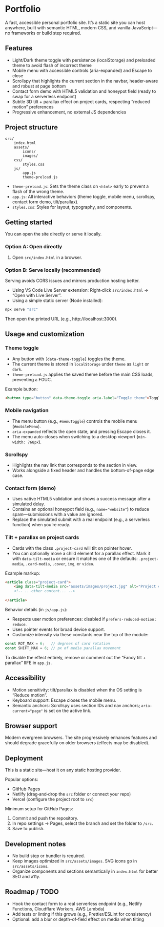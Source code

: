 # Portfolio

A fast, accessible personal portfolio site. It’s a static site you can host anywhere, built with semantic HTML, modern CSS, and vanilla JavaScript—no frameworks or build step required.

## Features

- Light/Dark theme toggle with persistence (localStorage) and preloaded theme to avoid flash of incorrect theme
- Mobile menu with accessible controls (aria-expanded) and Escape to close
- Scrollspy that highlights the current section in the navbar, header-aware and robust at page bottom
- Contact form demo with HTML5 validation and honeypot field (ready to swap for a serverless endpoint)
- Subtle 3D tilt + parallax effect on project cards, respecting “reduced motion” preferences
- Progressive enhancement, no external JS dependencies

## Project structure

```
src/
	index.html
	assets/
		icons/
		images/
	css/
		styles.css
	js/
		app.js
		theme-preload.js
```

- `theme-preload.js`: Sets the theme class on `<html>` early to prevent a flash of the wrong theme.
- `app.js`: All interactive behaviors (theme toggle, mobile menu, scrollspy, contact form demo, tilt/parallax).
- `styles.css`: Styles for layout, typography, and components.

## Getting started

You can open the site directly or serve it locally.

### Option A: Open directly

1. Open `src/index.html` in a browser.

### Option B: Serve locally (recommended)

Serving avoids CORS issues and mirrors production hosting better.

- Using VS Code Live Server extension: Right‑click `src/index.html` → “Open with Live Server”.
- Using a simple static server (Node installed):

```powershell
npx serve "src"
```

Then open the printed URL (e.g., http://localhost:3000).

## Usage and customization

### Theme toggle

- Any button with `[data-theme-toggle]` toggles the theme.
- The current theme is stored in `localStorage` under `theme` as `light` or `dark`.
- `theme-preload.js` applies the saved theme before the main CSS loads, preventing a FOUC.

Example button:

```html
<button type="button" data-theme-toggle aria-label="Toggle theme">Toggle</button>
```

### Mobile navigation

- The menu button (e.g., `#menuToggle`) controls the mobile menu (`#mobileMenu`).
- `aria-expanded` reflects the open state, and pressing Escape closes it.
- The menu auto-closes when switching to a desktop viewport (`min-width: 768px`).

### Scrollspy

- Highlights the nav link that corresponds to the section in view.
- Works alongside a fixed header and handles the bottom-of-page edge case.

### Contact form (demo)

- Uses native HTML5 validation and shows a success message after a simulated delay.
- Contains an optional honeypot field (e.g., `name="website"`) to reduce spam—submissions with a value are ignored.
- Replace the simulated submit with a real endpoint (e.g., a serverless function) when you’re ready.

### Tilt + parallax on project cards

- Cards with the class `.project-card` will tilt on pointer hover.
- You can optionally move a child element for a parallax effect. Mark it with `data-tilt-media` or ensure it matches one of the defaults: `.project-media`, `.card-media`, `.cover`, `img`, or `video`.

Example markup:

```html
<article class="project-card">
	<img data-tilt-media src="assets/images/project.jpg" alt="Project cover" />
	<!-- ...other content... -->
  
</article>
```

Behavior details (in `js/app.js`):

- Respects user motion preferences: disabled if `prefers-reduced-motion: reduce`.
- Uses pointer events for broad device support.
- Customize intensity via these constants near the top of the module:

```js
const ROT_MAX = 6;   // degrees of card rotation
const SHIFT_MAX = 6; // px of media parallax movement
```

To disable the effect entirely, remove or comment out the “Fancy tilt + parallax” IIFE in `app.js`.

## Accessibility

- Motion sensitivity: tilt/parallax is disabled when the OS setting is “Reduce motion”.
- Keyboard support: Escape closes the mobile menu.
- Semantic anchors: Scrollspy uses section IDs and nav anchors; `aria-current="page"` is set on the active link.

## Browser support

Modern evergreen browsers. The site progressively enhances features and should degrade gracefully on older browsers (effects may be disabled).

## Deployment

This is a static site—host it on any static hosting provider.

Popular options:

- GitHub Pages
- Netlify (drag‑and‑drop the `src` folder or connect your repo)
- Vercel (configure the project root to `src`)

Minimum setup for GitHub Pages:

1. Commit and push the repository.
2. In repo settings → Pages, select the branch and set the folder to `/src`.
3. Save to publish.

## Development notes

- No build step or bundler is required.
- Keep images optimized in `src/assets/images`. SVG icons go in `src/assets/icons`.
- Organize components and sections semantically in `index.html` for better SEO and a11y.

## Roadmap / TODO

- Hook the contact form to a real serverless endpoint (e.g., Netlify Functions, Cloudflare Workers, AWS Lambda)
- Add tests or linting if this grows (e.g., Prettier/ESLint for consistency)
- Optional: add a blur or depth-of-field effect on media when tilting
